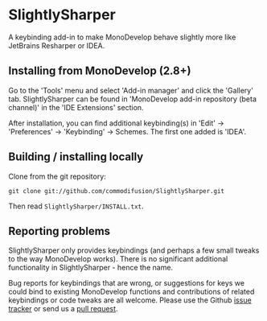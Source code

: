 SlightlySharper
===============

A keybinding add-in to make MonoDevelop behave slightly more like JetBrains Resharper or IDEA.


Installing from MonoDevelop (2.8+)
----------------------------------

Go to the 'Tools' menu and select 'Add-in manager' and click the 'Gallery' tab. SlightlySharper can be found
in 'MonoDevelop add-in repository (beta channel)' in the 'IDE Extensions' section.

After installation, you can find additional keybinding(s) in 'Edit' -> 'Preferences' -> 'Keybinding' -> Schemes.
The first one added is 'IDEA'.


Building / installing locally
-----------------------------

Clone from the git repository:

	git clone git://github.com/commodifusion/SlightlySharper.git

Then read `SlightlySharper/INSTALL.txt`.


Reporting problems
------------------

SlightlySharper only provides keybindings (and perhaps a few small tweaks to the way MonoDevelop works).
There is no significant additional functionality in SlightlySharper - hence the name.

Bug reports for keybindings that are wrong, or suggestions for keys we could bind to existing MonoDevelop
functions and contributions of related keybindings or code tweaks are all welcome. Please use the Github
[issue tracker](https://github.com/commodifusion/SlightlySharper/issues) or send us a
[pull request](http://help.github.com/send-pull-requests/).
